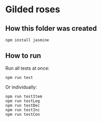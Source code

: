 # Gilded roses

## How this folder was created

```
npm install jasmine
```
## How to run

Run all tests at once:
```
npm run test
```

Or individually:
```
npm run testItem
npm run testLeg
npm run testDec
npm run testInc
npm run testCon
```